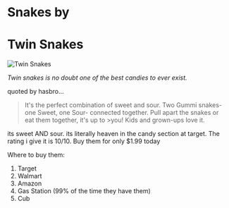 # Snakes by 

# Twin Snakes

![Twin Snakes](https://www.google.com/search?q=twin+snakes+haribo&rlz=1C5GCEM_enUS970US970&tbm=isch&source=iu&ictx=1&fir=upI65_WSfo8KaM%252CUgb21OaxwPqDmM%252C_%253BfcNjz5mVZPTibM%252CHdSHuK_iYElUxM%252C_%253ByHUMFkPRZZfjJM%252CH3jF1QYkS0GWyM%252C_%253BmZuGH75rh74nUM%252CYgJE_zlzek1kwM%252C_%253BV_T_PQdbV6D5MM%252CqZkqK5dQh4aSZM%252C_%253Br9U2dVCXnQJVNM%252CNyUAfDJLYatluM%252C_%253BKLkMacHXizVvMM%252CvvOXbt6gf3qJRM%252C_%253BFadzF94IfjHHiM%252CYrWpGuWdVrp5iM%252C_%253BndIjQCCWJrm5vM%252CapovirW1X-WuQM%252C_%253B8Wr1kb59VfbucM%252CdQcl_U1KAfUdRM%252C_%253BYpn-WaJ04wPctM%252Cp53YAg2c7Nyf3M%252C_%253B21-FgmvsUHpkSM%252Cu-avYr1HYaTJZM%252C_%253BvcHeCmFfgDWDoM%252CPRzORcdTiEK9SM%252C_%253BzJP1L28GN2Fg2M%252Cb6I-a3SKFdgxmM%252C_%253BNW9mZKpaDCn0eM%252Cu-avYr1HYaTJZM%252C_%253Bg1FixCs3DyzEjM%252C5siSvKYLq_N4jM%252C_%253BziPI2V3hlNXOzM%252CkLP9fhJjQH0-0M%252C_%253BvhyJMB7K1qn-TM%252CWue-Io-XFVx_DM%252C_&vet=1&usg=AI4_-kR9fVB-M5SvuujO7A65L3ygjYXT8w&sa=X&ved=2ahUKEwiv8cnhr530AhUGV80KHewdCkQQ9QF6BAgwEAE&biw=1440&bih=821&dpr=1&surl=1&safe=active&ssui=on#imgrc=upI65_WSfo8KaM)

*Twin snakes is no doubt one of the best candies to ever exist.*

quoted by hasbro...

>It's the perfect combination of sweet and sour. Two Gummi snakes- one Sweet, one Sour- connected together. Pull apart the snakes or eat them together, it's up to >you! Kids and grown-ups love it.

its sweet AND sour.  its literally heaven in the candy section at target.  The rating i give it is 10/10.  Buy them for only $1.99 today

Where to buy them:
1. Target
2. Walmart
3. Amazon
4. Gas Station (99% of the time they have them)
5. Cub





